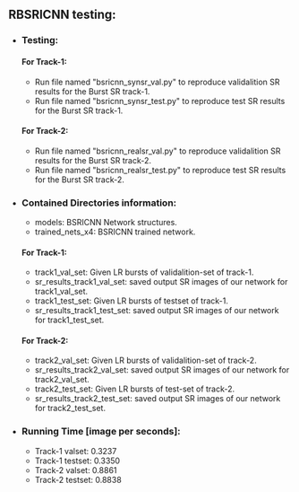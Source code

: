 ## RBSRICNN testing:
- ### Testing:
	#### For Track-1:
	- Run file named "bsricnn_synsr_val.py" to reproduce validalition SR results for the Burst SR track-1. 
	- Run file named "bsricnn_synsr_test.py" to reproduce test SR results for the Burst SR track-1.
	#### For Track-2:
	- Run file named "bsricnn_realsr_val.py" to reproduce validalition SR results for the Burst SR track-2.
	- Run file named "bsricnn_realsr_test.py" to reproduce test SR results for the Burst SR track-2.

- ### Contained Directories information:
	- models: BSRICNN Network structures.
	- trained_nets_x4: BSRICNN trained network.
	#### For Track-1:
	- track1_val_set: Given LR bursts of validalition-set of track-1.
	- sr_results_track1_val_set: saved output SR images of our network for track1_val_set.
	- track1_test_set: Given LR bursts of testset of track-1.
	- sr_results_track1_test_set: saved output SR images of our network for track1_test_set.
	#### For Track-2:
	- track2_val_set: Given LR bursts of validalition-set of track-2.
	- sr_results_track2_val_set: saved output SR images of our network for track2_val_set.
	- track2_test_set: Given LR bursts of test-set of track-2.
	- sr_results_track2_test_set: saved output SR images of our network for track2_test_set.

- ### Running Time [image per seconds]:
	- Track-1 valset: 0.3237
	- Track-1 testset: 0.3350
	- Track-2 valset: 0.8861
	- Track-2 testset: 0.8838

